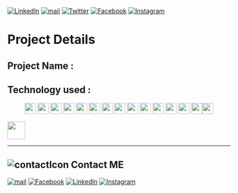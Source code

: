 [![LinkedIn][linkedin-shield]][linkedin-url]
[![mail][mail-shield]][mail-url]
[![Twitter][twitter-shield]][twitter-url]
[![Facebook][facebook-shield]][facebook-url]
[![Instagram][instagram-shield]][instagram-url]

<!-- MARKDOWN LINKS & IMAGES -->

# Project Details

## Project Name :

## Technology used :

<p align="center">
<img src="https://img.shields.io/badge/HTML5-E34F26?style=for-the-badge&logo=html5&logoColor=white" height="25"/> <img src="https://img.shields.io/badge/CSS3-1572B6?style=for-the-badge&logo=css3&logoColor=white" height="25"/> <img src="https://img.shields.io/badge/javascript-F7DF1E.svg?&style=for-the-badge&logo=javascript&logoColor=white" height="25"/> <img src="https://img.shields.io/badge/React-20232A?style=for-the-badge&logo=react&logoColor=61DAFB" height="25"/> <img src="https://img.shields.io/badge/React_Router-CA4245?style=for-the-badge&logo=react-router&logoColor=white" height="25"/> <img src=" 	https://img.shields.io/badge/Sass-CC6699?style=for-the-badge&logo=sass&logoColor=white" height="25"/> <img src="https://img.shields.io/badge/Material--UI-0081CB?style=for-the-badge&logo=material-ui&logoColor=white" height="25"/> <img src="https://img.shields.io/badge/Bootstrap-563D7C?style=for-the-badge&logo=bootstrap&logoColor=white" height="25"/> <img src="https://img.shields.io/badge/Tailwind_CSS-38B2AC?style=for-the-badge&logo=tailwind-css&logoColor=white" height="25"/> <img src="https://img.shields.io/badge/Netlify-00C7B7?style=for-the-badge&logo=netlify&logoColor=white" height="25"/> <img src="https://img.shields.io/badge/Heroku-430098?style=for-the-badge&logo=heroku&logoColor=white" height="25"/> <img src="https://img.shields.io/badge/firebase-FFCA28.svg?&style=for-the-badge&logo=firebase&logoColor=white" height="25"/> <img src="https://img.shields.io/badge/Node.js-43853D?style=for-the-badge&logo=node.js&logoColor=white" height="25"/> <img src="https://img.shields.io/badge/-MongoDB-4DB33D?style=flat&logo=mongodb&logoColor=FFFFFF" height="25"/><img src="https://img.shields.io/badge/-MySQL-F29111?style=flat&logo=mysql&logoColor=FFFFFF" height="25"/>
</p>

<a href="https://www.fb.com">
<img src="https://img.shields.io/badge/-Facebook-black?style=for-the-badge&logo=Facebook&logoColor=1877F2" height="40"/>
</a>

---

<!-- |
|
|
|
|
|
|
|
|
|
|
|
|
|
|
|
| -->

[facebook-url]: https://facebook.com/shourov.hanifa
[facebook-shield]: https://img.shields.io/badge/-Facebook-black.svg?style=flat-square&logo=facebook&color=555&logoColor=white
[linkedin-shield]: https://img.shields.io/badge/-LinkedIn-black.svg?style=flat-square&logo=linkedin&colorB=555
[linkedin-url]: https://www.linkedin.com/in/mohammed-abuhanifa-4611b515b/
[mail-shield]: https://img.shields.io/badge/%F0%9F%93%A7%20Email-moh.abuhanifa@gmail.com-lightgray
[mail-url]: mailto:moh.abuhanifa@gmail.com
[instagram-shield]: https://img.shields.io/badge/-Instagram-black.svg?style=flat-square&logo=instagram&color=555&logoColor=white
[instagram-url]: https://www.instagram.com/shourovahmd/
[twitter-url]: https://twitter.com/mohabuhanifa
[twitter-shield]: https://img.shields.io/badge/-Twitter-black.svg?style=flat-square&logo=twitter&colorB=555
[contacticon-shield]: https://img.icons8.com/external-flaticons-lineal-color-flat-icons/28/undefined/external-support-communication-media-flaticons-lineal-color-flat-icons.png

## ![contactIcon][contacticon-shield] Contact ME

[![mail][mail-shield]][mail-url]
[![Facebook][facebook-shield]][facebook-url]
[![LinkedIn][linkedin-shield]][linkedin-url]
[![Instagram][instagram-shield]][instagram-url]
